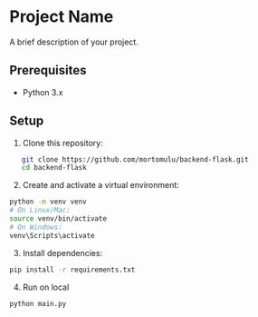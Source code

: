 # Project Name

A brief description of your project.

## Prerequisites

- Python 3.x

## Setup

1. Clone this repository:

```bash
   git clone https://github.com/mortomulu/backend-flask.git
   cd backend-flask
```

2. Create and activate a virtual environment:

```bash
python -m venv venv
# On Linux/Mac:
source venv/bin/activate
# On Windows:
venv\Scripts\activate
```

3. Install dependencies:

```bash
pip install -r requirements.txt
```

4. Run on local

```bash
python main.py
```

